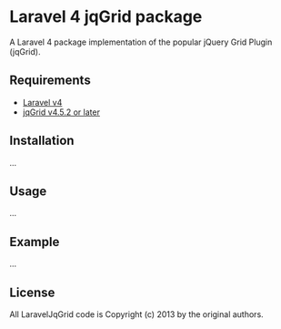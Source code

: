 # Laravel 4 jqGrid package

A Laravel 4 package implementation of the popular jQuery Grid Plugin (jqGrid).

## Requirements

* [Laravel v4](https://github.com/laravel/laravel)
* [jqGrid v4.5.2 or later](http://www.trirand.com/blog/)

## Installation

...

## Usage

...

## Example

...

## License

All LaravelJqGrid code is Copyright (c) 2013 by the original authors.
